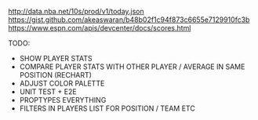 http://data.nba.net/10s/prod/v1/today.json
https://gist.github.com/akeaswaran/b48b02f1c94f873c6655e7129910fc3b
https://www.espn.com/apis/devcenter/docs/scores.html

TODO:

- SHOW PLAYER STATS
- COMPARE PLAYER STATS WITH OTHER PLAYER / AVERAGE IN SAME POSITION (RECHART)
- ADJUST COLOR PALETTE
- UNIT TEST + E2E
- PROPTYPES EVERYTHING
- FILTERS IN PLAYERS LIST FOR POSITION / TEAM ETC
